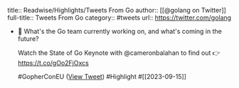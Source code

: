 title:: Readwise/Highlights/Tweets From Go
author:: [[@golang on Twitter]]
full-title:: Tweets From Go
category:: #tweets
url:: https://twitter.com/golang
- 🤔 What's the Go team currently working on, and what's coming in the future?
  
  Watch the State of Go Keynote with @cameronbalahan to find out 👉 https://t.co/gOo2FjOxcs
  
  #GopherConEU ([View Tweet](https://twitter.com/golang/status/1702384201570345295)) #Highlight #[[2023-09-15]]